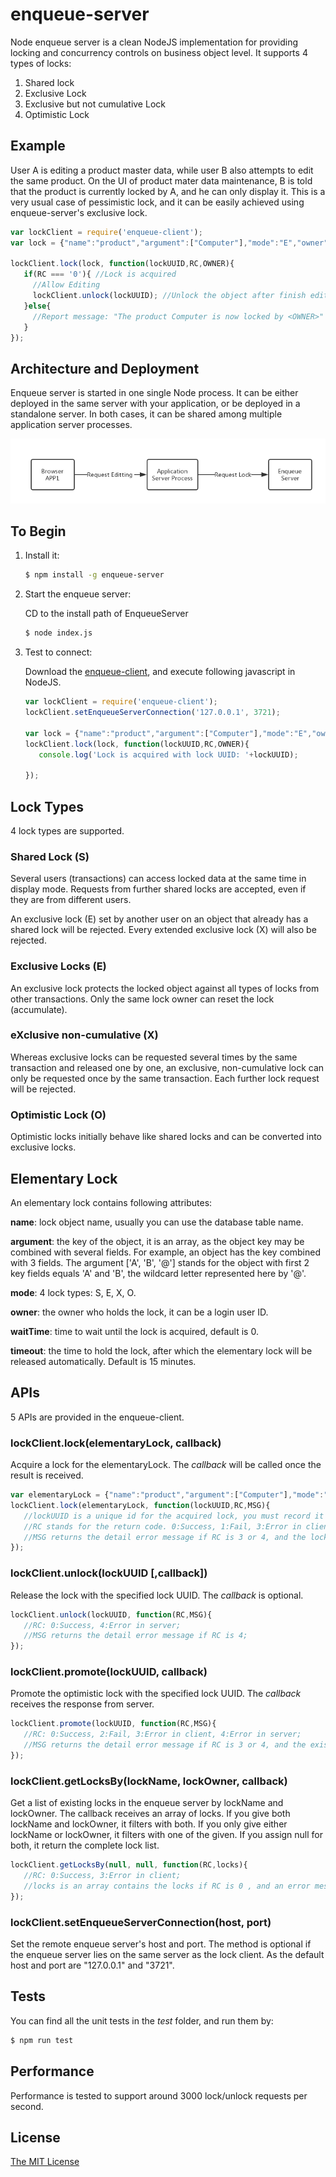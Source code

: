 # enqueue-server
Node enqueue server is a clean NodeJS implementation for providing locking and concurrency controls on business object level.
It supports 4 types of locks:

1. Shared lock
2. Exclusive Lock
3. Exclusive but not cumulative Lock
4. Optimistic Lock

## Example
User A is editing a product master data, while user B also attempts to edit the same product. 
On the UI of product mater data maintenance, B is told that the product is currently locked by A, 
and he can only display it. This is a very usual case of pessimistic lock, 
and it can be easily achieved using enqueue-server's exclusive lock.

```javascript
var lockClient = require('enqueue-client');
var lock = {"name":"product","argument":["Computer"],"mode":"E","owner":"B"};

lockClient.lock(lock, function(lockUUID,RC,OWNER){
   if(RC === '0'){ //Lock is acquired
     //Allow Editing
     lockClient.unlock(lockUUID); //Unlock the object after finish editing
   }else{
     //Report message: "The product Computer is now locked by <OWNER>"
   }  
});    
```

## Architecture and Deployment
Enqueue server is started in one single Node process. 
It can be either deployed in the same server with your application, or be deployed in a standalone server.
In both cases, it can be shared among multiple application server processes. 

![Enqueue Server is behind application server process](ServerAccess.png)


## To Begin
1. Install it:

   ```bash
   $ npm install -g enqueue-server 
   ```
 
2. Start the enqueue server:

   CD to the install path of EnqueueServer

   ```bash
   $ node index.js 
   ``` 

3. Test to connect:   

    Download the [enqueue-client](https://www.npmjs.com/package/enqueue-client), 
    and execute following javascript in NodeJS.
    
    ```javascript    
    var lockClient = require('enqueue-client');
    lockClient.setEnqueueServerConnection('127.0.0.1', 3721);
    
    var lock = {"name":"product","argument":["Computer"],"mode":"E","owner":"B"};
    lockClient.lock(lock, function(lockUUID,RC,OWNER){
       console.log('Lock is acquired with lock UUID: '+lockUUID);
   
    });
    ```
## Lock Types
4 lock types are supported.

### Shared Lock (S)
Several users (transactions) can access locked data at the same time in display mode. 
Requests from further shared locks are accepted, even if they are from different users.

An exclusive lock (E) set by another user on an object that already has a shared lock will be rejected. 
Every extended exclusive lock (X) will also be rejected.

### Exclusive Locks (E)
An exclusive lock protects the locked object against all types of locks from other transactions. 
Only the same lock owner can reset the lock (accumulate).

### eXclusive non-cumulative (X)
Whereas exclusive locks can be requested several times by the same transaction and released one by one, 
an exclusive, non-cumulative lock can only be requested once by the same transaction. 
Each further lock request will be rejected.

### Optimistic Lock (O)
Optimistic locks initially behave like shared locks and can be converted into exclusive locks.

## Elementary Lock
An elementary lock contains following attributes:

**name**: lock object name, usually you can use the database table name.

**argument**: the key of the object, it is an array, 
as the object key may be combined with several fields. 
For example, an object has the key combined with 3 fields.
The argument ['A', 'B', '@'] stands for the object with first 2 key fields equals 'A' and 'B',
the wildcard letter represented here by '@'.

**mode**: 4 lock types: S, E, X, O.

**owner**: the owner who holds the lock, it can be a login user ID.

**waitTime**: time to wait until the lock is acquired, default is 0.

**timeout**: the time to hold the lock, after which the elementary lock will be released automatically. 
Default is 15 minutes.

## APIs
5 APIs are provided in the enqueue-client.

### lockClient.lock(elementaryLock, callback)
Acquire a lock for the elementaryLock. The _callback_ will be called once the result is received. 

```javascript    
var elementaryLock = {"name":"product","argument":["Computer"],"mode":"E","owner":"B"};
lockClient.lock(elementaryLock, function(lockUUID,RC,MSG){
   //lockUUID is a unique id for the acquired lock, you must record it so that you can unlock it afterward;
   //RC stands for the return code. 0:Success, 1:Fail, 3:Error in client, 4:Error in server;
   //MSG returns the detail error message if RC is 3 or 4, and the lock owner if RC is 1;      
});
```

### lockClient.unlock(lockUUID [,callback])
Release the lock with the specified lock UUID. The _callback_ is optional. 

```javascript
lockClient.unlock(lockUUID, function(RC,MSG){
   //RC: 0:Success, 4:Error in server;
   //MSG returns the detail error message if RC is 4;      
});
```
    
### lockClient.promote(lockUUID, callback)
Promote the optimistic lock with the specified lock UUID. The _callback_ receives the response from server. 

```javascript
lockClient.promote(lockUUID, function(RC,MSG){
   //RC: 0:Success, 2:Fail, 3:Error in client, 4:Error in server;
   //MSG returns the detail error message if RC is 3 or 4, and the existing lock owner if RC is 2;      
});
```
 
### lockClient.getLocksBy(lockName, lockOwner, callback)
Get a list of existing locks in the enqueue server by lockName and lockOwner. 
The callback receives an array of locks. 
If you give both lockName and lockOwner, it filters with both. 
If you only give either lockName or lockOwner, it filters with one of the given.
If you assign null for both, it return the complete lock list. 

```javascript
lockClient.getLocksBy(null, null, function(RC,locks){
   //RC: 0:Success, 3:Error in client;
   //locks is an array contains the locks if RC is 0 , and an error message if RC is 2;      
});
```
    
### lockClient.setEnqueueServerConnection(host, port)
Set the remote enqueue server's host and port. 
The method is optional if the enqueue server lies on the same server as the lock client. 
As the default host and port are "127.0.0.1" and "3721".
    
## Tests
You can find all the unit tests in the _test_ folder, and run them by:

   ```bash
   $ npm run test 
   ``` 

## Performance
Performance is tested to support around 3000 lock/unlock requests per second.

## License
[The MIT License](http://opensource.org/licenses/MIT)
